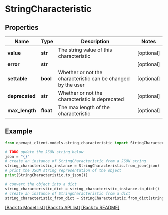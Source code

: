 # StringCharacteristic


## Properties

Name | Type | Description | Notes
------------ | ------------- | ------------- | -------------
**value** | **str** | The string value of this characteristic | [optional] 
**error** | **str** |  | [optional] 
**settable** | **bool** | Whether or not the characteristic can be changed by the user | [optional] 
**deprecated** | **str** | Whether or not the characteristic is deprecated | [optional] 
**max_length** | **float** | The max length of the characteristic | [optional] 

## Example

```python
from openapi_client.models.string_characteristic import StringCharacteristic

# TODO update the JSON string below
json = "{}"
# create an instance of StringCharacteristic from a JSON string
string_characteristic_instance = StringCharacteristic.from_json(json)
# print the JSON string representation of the object
print(StringCharacteristic.to_json())

# convert the object into a dict
string_characteristic_dict = string_characteristic_instance.to_dict()
# create an instance of StringCharacteristic from a dict
string_characteristic_from_dict = StringCharacteristic.from_dict(string_characteristic_dict)
```
[[Back to Model list]](../README.md#documentation-for-models) [[Back to API list]](../README.md#documentation-for-api-endpoints) [[Back to README]](../README.md)


